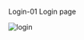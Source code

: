 Login-01
Login page

![login](https://github.com/CARLOS-V-G/experiments/assets/110358830/34ad6728-1e77-474d-a6b4-4b9f10775bd0)
